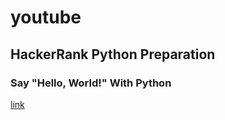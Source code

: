 # youtube
## HackerRank Python Preparation
### Say "Hello, World!" With Python
[link](https://youtu.be/Js3py57DxXo)
